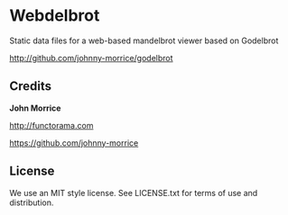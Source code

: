 # Webdelbrot

Static data files for a web-based mandelbrot viewer based on Godelbrot

http://github.com/johnny-morrice/godelbrot

## Credits

**John Morrice**

http://functorama.com

https://github.com/johnny-morrice

## License

We use an MIT style license.  See LICENSE.txt for terms of use and distribution.
